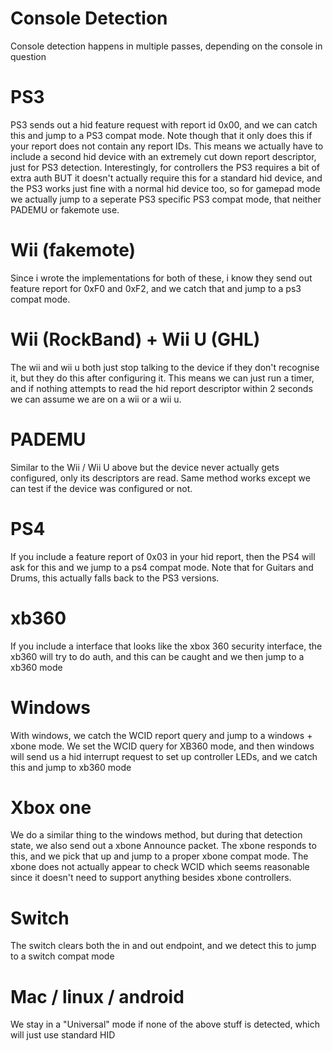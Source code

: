 # Console Detection
Console detection happens in multiple passes, depending on the console in question

# PS3
PS3 sends out a hid feature request with report id 0x00, and we can catch this and jump to a PS3 compat mode. Note though that it only does this if your report does not contain any report IDs.
This means we actually have to include a second hid device with an extremely cut down report descriptor, just for PS3 detection.
Interestingly, for controllers the PS3 requires a bit of extra auth BUT it doesn't actually require this for a standard hid device, and the PS3 works just fine with a normal hid device too, so for gamepad mode we actually jump to a seperate PS3 specific PS3 compat mode, that neither PADEMU or fakemote use.

# Wii (fakemote)
Since i wrote the implementations for both of these, i know they send out feature report for 0xF0 and 0xF2, and we catch that and jump to a ps3 compat mode.

# Wii (RockBand) + Wii U (GHL)
The wii and wii u both just stop talking to the device if they don't recognise it, but they do this after configuring it. This means we can just run a timer, and if nothing attempts to read the hid report descriptor within 2 seconds we can assume we are on a wii or a wii u.

# PADEMU
Similar to the Wii / Wii U above but the device never actually gets configured, only its descriptors are read. Same method works except we can test if the device was configured or not.
# PS4
If you include a feature report of 0x03 in your hid report, then the PS4 will ask for this and we jump to a ps4 compat mode. Note that for Guitars and Drums, this actually falls back to the PS3 versions.

# xb360
If you include a interface that looks like the xbox 360 security interface, the xb360 will try to do auth, and this can be caught and we then jump to a xb360 mode

# Windows
With windows, we catch the WCID report query and jump to a windows + xbone mode. We set the WCID query for XB360 mode, and then windows will send us a hid interrupt request to set up controller LEDs, and we catch this and jump to xb360 mode

# Xbox one
We do a similar thing to the windows method, but during that detection state, we also send out a xbone Announce packet. The xbone responds to this, and we pick that up and jump to a proper xbone compat mode. The xbone does not actually appear to check WCID which seems reasonable since it doesn't need to support anything besides xbone controllers.

# Switch
The switch clears both the in and out endpoint, and we detect this to jump to a switch compat mode

# Mac / linux / android
We stay in a "Universal" mode if none of the above stuff is detected, which will just use standard HID